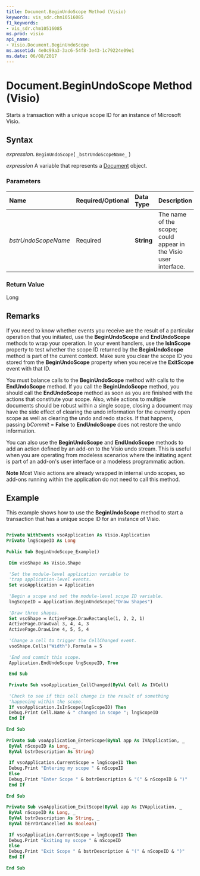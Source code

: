 ```yaml
---
title: Document.BeginUndoScope Method (Visio)
keywords: vis_sdr.chm10516085
f1_keywords:
- vis_sdr.chm10516085
ms.prod: visio
api_name:
- Visio.Document.BeginUndoScope
ms.assetid: 4e0c99a3-3ac6-54f8-3e43-1c79224e09e1
ms.date: 06/08/2017
---
```



# Document.BeginUndoScope Method (Visio)

Starts a transaction with a unique scope ID for an instance of Microsoft Visio.


## Syntax

 _expression_. `BeginUndoScope`( `_bstrUndoScopeName_` )

 _expression_ A variable that represents a [Document](./Visio.Document.md) object.


### Parameters



|**Name**|**Required/Optional**|**Data Type**|**Description**|
|:-----|:-----|:-----|:-----|
| _bstrUndoScopeName_|Required| **String**|The name of the scope; could appear in the Visio user interface.|

### Return Value

Long


## Remarks

If you need to know whether events you receive are the result of a particular operation that you initiated, use the  **BeginUndoScope** and **EndUndoScope** methods to wrap your operation. In your event handlers, use the **IsInScope** property to test whether the scope ID returned by the **BeginUndoScope** method is part of the current context. Make sure you clear the scope ID you stored from the **BeginUndoScope** property when you receive the **ExitScope** event with that ID.

You must balance calls to the  **BeginUndoScope** method with calls to the **EndUndoScope** method. If you call the **BeginUndoScope** method, you should call the **EndUndoScope** method as soon as you are finished with the actions that constitute your scope. Also, while actions to multiple documents should be robust within a single scope, closing a document may have the side effect of clearing the undo information for the currently open scope as well as clearing the undo and redo stacks. If that happens, passing _bCommit_ = **False** to **EndUndoScope** does not restore the undo information.

You can also use the  **BeginUndoScope** and **EndUndoScope** methods to add an action defined by an add-on to the Visio undo stream. This is useful when you are operating from modeless scenarios where the initiating agent is part of an add-on's user interface or a modeless programmatic action.


 **Note**  Most Visio actions are already wrapped in internal undo scopes, so add-ons running within the application do not need to call this method.


## Example

This example shows how to use the  **BeginUndoScope** method to start a transaction that has a unique scope ID for an instance of Visio.


```vb
 
Private WithEvents vsoApplication As Visio.Application 
Private lngScopeID As Long 
 
Public Sub BeginUndoScope_Example() 
 
 Dim vsoShape As Visio.Shape 
 
 'Set the module-level application variable to 
 'trap application-level events. 
 Set vsoApplication = Application 
 
 'Begin a scope and set the module-level scope ID variable. 
 lngScopeID = Application.BeginUndoScope("Draw Shapes") 
 
 'Draw three shapes. 
 Set vsoShape = ActivePage.DrawRectangle(1, 2, 2, 1) 
 ActivePage.DrawOval 3, 4, 4, 3 
 ActivePage.DrawLine 4, 5, 5, 4 
 
 'Change a cell to trigger the CellChanged event. 
 vsoShape.Cells("Width").Formula = 5 
 
 'End and commit this scope. 
 Application.EndUndoScope lngScopeID, True 
 
 End Sub 
 
 Private Sub vsoApplication_CellChanged(ByVal Cell As IVCell) 
 
 'Check to see if this cell change is the result of something 
 'happening within the scope. 
 If vsoApplication.IsInScope(lngScopeID) Then 
 Debug.Print Cell.Name & " changed in scope "; lngScopeID 
 End If 
 
End Sub 
 
Private Sub vsoApplication_EnterScope(ByVal app As IVApplication, _ 
 ByVal nScopeID As Long, _ 
 ByVal bstrDescription As String) 
 
 If vsoApplication.CurrentScope = lngScopeID Then 
 Debug.Print "Entering my scope " & nScopeID 
 Else 
 Debug.Print "Enter Scope " & bstrDescription & "(" & nScopeID & ")" 
 End If 
 
End Sub 
 
Private Sub vsoApplication_ExitScope(ByVal app As IVApplication, _ 
 ByVal nScopeID As Long, _ 
 ByVal bstrDescription As String, _ 
 ByVal bErrOrCancelled As Boolean) 
 
 If vsoApplication.CurrentScope = lngScopeID Then 
 Debug.Print "Exiting my scope " & nScopeID 
 Else 
 Debug.Print "Exit Scope " & bstrDescription & "(" & nScopeID & ")" 
 End If 
 
End Sub
```


